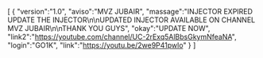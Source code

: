 [ { "version":"1.0", "aviso":"MVZ JUBAIR", "massage":"INJECTOR EXPIRED UPDATE THE INJECTOR\n\nUPDATED INJECTOR AVAILABLE ON CHANNEL MVZ JUBAIR\n\nTHANK YOU GUYS", "okay":"UPDATE NOW", "link2":"https://youtube.com/channel/UC-2rExq5AlBbsGkymNfeaNA", "login":"GO1K", "link":"https://youtu.be/2we9P41pwlo" } ]
